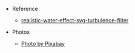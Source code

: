 - Reference

  - [realistic-water-effect-svg-turbulence-filter](https://redstapler.co/realistic-water-effect-svg-turbulence-filter/)

- Photos
  - [Photo by Pixabay](https://www.pexels.com/photo/body-of-water-261403/)

